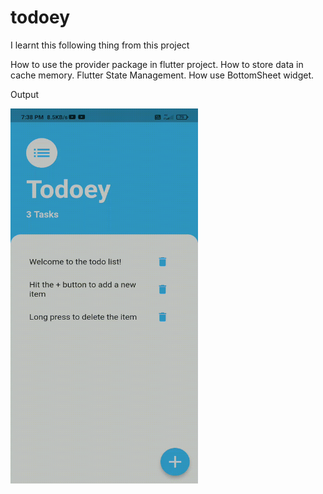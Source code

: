 # todoey

I learnt this following thing from this project

How to use the provider package in flutter project.
How to store data in cache memory.
Flutter State Management.
How use BottomSheet widget.

Output

<img src="https://github.com/chitraarasu/todo_app/blob/main/output.gif" width=300 height=600>
